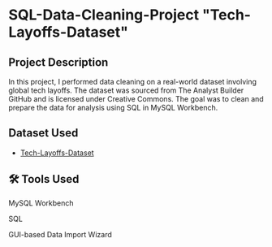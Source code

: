 # SQL-Data-Cleaning-Project "Tech-Layoffs-Dataset"
## Project Description 
In this project, I performed data cleaning on a real-world dataset involving global tech layoffs. The dataset was sourced from The Analyst Builder GitHub and is licensed under Creative Commons. The goal was to clean and prepare the data for analysis using SQL in MySQL Workbench.

## Dataset Used 
- <a href="https://github.com/truemann01/SQL-Data-Cleaning-Project/blob/main/layoffs.csv">Tech-Layoffs-Dataset</a>

## 🛠️ Tools Used
MySQL Workbench

SQL

GUI-based Data Import Wizard
